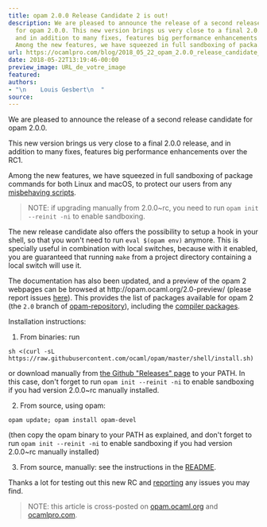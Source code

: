 ```yaml
---
title: opam 2.0.0 Release Candidate 2 is out!
description: We are pleased to announce the release of a second release candidate
  for opam 2.0.0. This new version brings us very close to a final 2.0.0 release,
  and in addition to many fixes, features big performance enhancements over the RC1.
  Among the new features, we have squeezed in full sandboxing of packa...
url: https://ocamlpro.com/blog/2018_05_22_opam_2.0.0_release_candidate_2_is_out
date: 2018-05-22T13:19:46-00:00
preview_image: URL_de_votre_image
featured:
authors:
- "\n    Louis Gesbert\n  "
source:
---
```


<p>We are pleased to announce the release of a second release candidate for opam 2.0.0.</p>
<p>This new version brings us very close to a final 2.0.0 release, and in addition to many fixes, features big performance enhancements over the RC1.</p>
<p>Among the new features, we have squeezed in full sandboxing of package commands for both Linux and macOS, to protect our users from any <a href="http://opam.ocaml.org/blog/camlp5-system/">misbehaving scripts</a>.</p>
<blockquote>
<p>NOTE: if upgrading manually from 2.0.0~rc, you need to run
<code>opam init --reinit -ni</code> to enable sandboxing.</p>
</blockquote>
<p>The new release candidate also offers the possibility to setup a hook in your shell, so that you won't need to run <code>eval $(opam env)</code> anymore. This is specially useful in combination with local switches, because with it enabled, you are guaranteed that running <code>make</code> from a project directory containing a local switch will use it.</p>
<p>The documentation has also been updated, and a preview of the opam 2 webpages can be browsed at http://opam.ocaml.org/2.0-preview/ (please report issues <a href="https://github.com/ocaml/opam2web/issues">here</a>). This provides the list of packages available for opam 2 (the <code>2.0</code> branch of <a href="https://github.com/ocaml/opam-repository/tree/2.0.0">opam-repository</a>), including the <a href="https://opam.ocaml.org/2.0-preview/packages/ocaml-base-compiler/">compiler packages</a>.</p>
<p>Installation instructions:</p>
<ol>
<li>From binaries: run
</li>
</ol>
<pre><code class="language-shell-session">sh &lt;(curl -sL https://raw.githubusercontent.com/ocaml/opam/master/shell/install.sh)
</code></pre>
<p>or download manually from <a href="https://github.com/ocaml/opam/releases/tag/2.0.0-rc2">the Github &quot;Releases&quot; page</a> to your PATH. In this case, don't forget to run <code>opam init --reinit -ni</code> to enable sandboxing if you had version 2.0.0~rc manually installed.</p>
<ol start="2">
<li>From source, using opam:
</li>
</ol>
<pre><code class="language-shell-session">opam update; opam install opam-devel
</code></pre>
<p>(then copy the opam binary to your PATH as explained, and don't forget to run <code>opam init --reinit -ni</code> to enable sandboxing if you had version 2.0.0~rc manually installed)</p>
<ol start="3">
<li>From source, manually: see the instructions in the <a href="https://github.com/ocaml/opam/tree/2.0.0-rc2#compiling-this-repo">README</a>.
</li>
</ol>
<p>Thanks a lot for testing out this new RC and <a href="https://github.com/ocaml/opam/issues">reporting</a> any issues you may find.</p>
<blockquote>
<p>NOTE: this article is cross-posted on <a href="https://opam.ocaml.org/blog/">opam.ocaml.org</a> and <a href="https://ocamlpro.com/blog">ocamlpro.com</a>.</p>
</blockquote>

